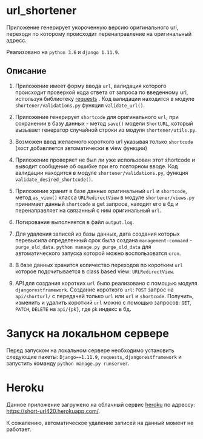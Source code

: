 # url_shortener
Приложение генерирует укороченную версию оригинального url, переходя по которому происходит перенаправление на оригинальный адресс.

Реализовано на `python 3.6` и `django 1.11.9`.

## Описание

1. Приложение имеет форму ввода `url`, валидация которого происходит проверкой кода ответа от запроса по введенному url, 
используя библиотеку [requests](http://docs.python-requests.org/en/master/) .
Код валидации находится в модуле `shortener/validations.py` функция `validate_url()`.

2. Приложение генерирует `shortcode` для оригинального `url`, при сохранении в базу данных - метод `save()` модели `ShortURL`, который вызывает 
генератор случайной строки из модуля `shortener/utils.py`.

3. Возможен ввод желаемого короткого url указывая только `shortcode` (хост добавляется автоматически в view функции)

4. Приложение проверяет не был ли уже использован этот shortcode и выводит сообщение об ошибке при его повторном вводе.
Код валидации находится в модуле `shortener/validations.py`, функция `validate_desired_shortcode()`.

5. Приложение хранит в базе данных оригинальный `url` и `shortcode`, метод `as_view()` класса `URLRedirectView` в модуле `shortener/views.py` 
принимает данный `shortcode` в get запросе, находит его в бд и перенаправляет на связанный с ним оригинальный `url`.

6. Логирование выполняется в файл `output.log`.

7. Для удаления записей из базы данных, дата создания которых перевысила определенный срок была создана `management-command` - `purge_old_data`.
`python manage.py purge_old_data` для автоматического запуска которой можно воспользоватся `cron`.

8. В базе данных хранится количество переходов по коротким `url` которое подсчитывается в class based view: `URLRedirectView`.

9. API для создания коротких `url` было реализовано с помощью модуля `djangorestframework`. 
Создание короткого `url`: `POST` запрос на `api/shorturl/` с передачей только `url` или `url` и `shortcode`. 
Получить, изменить и удалить короткий `url` можно с помощью запросов: `GET`, `PATCH`, `DELETE` на `api/{pk}`, 
где `pk` индекс в бд.

# Запуск на локальном сервере

Перед запуском на локальном сервере необходимо установить следующие пакеты: `Django==1.11.9`, `requests`, `djangorestframework` и запустить команду 
`python manage.py runserver`.

# Heroku

Данное приложение загружено на облачный сервис [heroku](https://www.heroku.com/) по адрессу: https://short-url420.herokuapp.com/.

К сожалению, автоматическое удаление записей на данный момент не работает.
